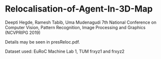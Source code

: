 # Relocalisation-of-Agent-In-3D-Map

Deepti Hegde, Ramesh Tabib, Uma Mudenagudi 7th National Conference on Computer Vision,
Pattern Recognition, Image Processing and Graphics (NCVPRIPG 2019)

Details may be seen in presReloc.pdf.

Dataset used: EuRoC Machine Lab 1, TUM frxyz1 and frxyz2
